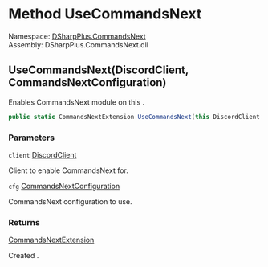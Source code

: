 # Method UseCommandsNext

Namespace: [DSharpPlus.CommandsNext](DSharpPlus.CommandsNext.md)  
Assembly: DSharpPlus.CommandsNext.dll

## <a id="DSharpPlus_CommandsNext_ExtensionMethods_UseCommandsNext_DSharpPlus_DiscordClient_DSharpPlus_CommandsNext_CommandsNextConfiguration_"></a>UseCommandsNext\(DiscordClient, CommandsNextConfiguration\)

Enables CommandsNext module on this <xref href="DSharpPlus.DiscordClient" data-throw-if-not-resolved="false"></xref>.

```csharp
public static CommandsNextExtension UseCommandsNext(this DiscordClient client, CommandsNextConfiguration cfg)
```

### Parameters

`client` [DiscordClient](DSharpPlus.DiscordClient.md)

Client to enable CommandsNext for.

`cfg` [CommandsNextConfiguration](DSharpPlus.CommandsNext.CommandsNextConfiguration.md)

CommandsNext configuration to use.

### Returns

[CommandsNextExtension](DSharpPlus.CommandsNext.CommandsNextExtension.md)

Created <xref href="DSharpPlus.CommandsNext.CommandsNextExtension" data-throw-if-not-resolved="false"></xref>.

